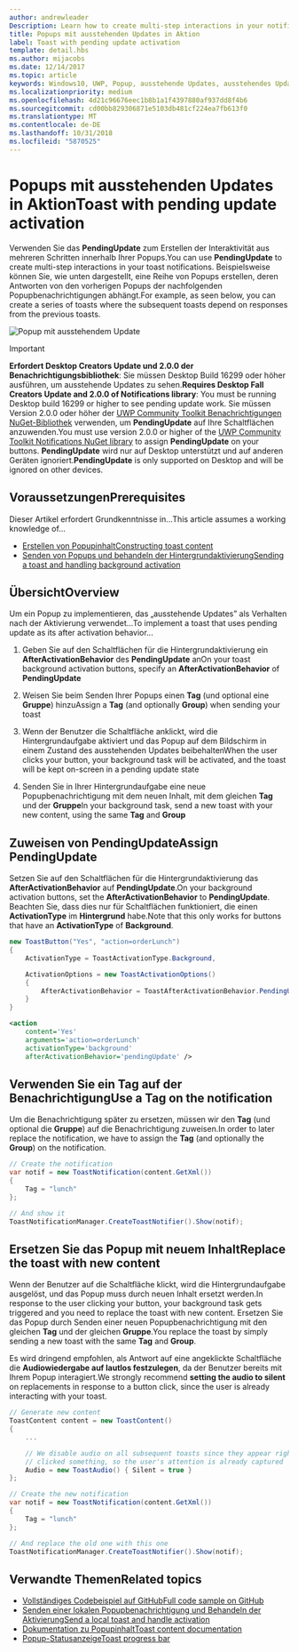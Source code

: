 ```yaml
---
author: andrewleader
Description: Learn how to create multi-step interactions in your notifications.
title: Popups mit ausstehenden Updates in Aktion
label: Toast with pending update activation
template: detail.hbs
ms.author: mijacobs
ms.date: 12/14/2017
ms.topic: article
keywords: Windows10, UWP, Popup, ausstehende Updates, ausstehendes Update, Interaktivität aus mehreren Schritten, Interaktivitäten aus mehreren Schritten
ms.localizationpriority: medium
ms.openlocfilehash: 4d21c96676eec1b8b1a1f4397880af937dd8f4b6
ms.sourcegitcommit: cd00bb829306871e5103db481cf224ea7fb613f0
ms.translationtype: MT
ms.contentlocale: de-DE
ms.lasthandoff: 10/31/2018
ms.locfileid: "5870525"
---
```

# <a name="toast-with-pending-update-activation"></a><span data-ttu-id="69302-103">Popups mit ausstehenden Updates in Aktion</span><span class="sxs-lookup"><span data-stu-id="69302-103">Toast with pending update activation</span></span>

<span data-ttu-id="69302-104">Verwenden Sie das **PendingUpdate** zum Erstellen der Interaktivität aus mehreren Schritten innerhalb Ihrer Popups.</span><span class="sxs-lookup"><span data-stu-id="69302-104">You can use **PendingUpdate** to create multi-step interactions in your toast notifications.</span></span> <span data-ttu-id="69302-105">Beispielsweise können Sie, wie unten dargestellt, eine Reihe von Popups erstellen, deren Antworten von den vorherigen Popups der nachfolgenden Popupbenachrichtigungen abhängt.</span><span class="sxs-lookup"><span data-stu-id="69302-105">For example, as seen below, you can create a series of toasts where the subsequent toasts depend on responses from the previous toasts.</span></span>

![Popup mit ausstehendem Update](images/toast-pendingupdate.gif)

> [!IMPORTANT]
> <span data-ttu-id="69302-107">**Erfordert Desktop Creators Update und 2.0.0 der Benachrichtigungsbibliothek**: Sie müssen Desktop Build 16299 oder höher ausführen, um ausstehende Updates zu sehen.</span><span class="sxs-lookup"><span data-stu-id="69302-107">**Requires Desktop Fall Creators Update and 2.0.0 of Notifications library**: You must be running Desktop build 16299 or higher to see pending update work.</span></span> <span data-ttu-id="69302-108">Sie müssen Version 2.0.0 oder höher der [UWP Community Toolkit Benachrichtigungen NuGet-Bibliothek](https://www.nuget.org/packages/Microsoft.Toolkit.Uwp.Notifications/) verwenden, um **PendingUpdate** auf Ihre Schaltflächen anzuwenden.</span><span class="sxs-lookup"><span data-stu-id="69302-108">You must use version 2.0.0 or higher of the [UWP Community Toolkit Notifications NuGet library](https://www.nuget.org/packages/Microsoft.Toolkit.Uwp.Notifications/) to assign **PendingUpdate** on your buttons.</span></span> <span data-ttu-id="69302-109">**PendingUpdate** wird nur auf Desktop unterstützt und auf anderen Geräten ignoriert.</span><span class="sxs-lookup"><span data-stu-id="69302-109">**PendingUpdate** is only supported on Desktop and will be ignored on other devices.</span></span>


## <a name="prerequisites"></a><span data-ttu-id="69302-110">Voraussetzungen</span><span class="sxs-lookup"><span data-stu-id="69302-110">Prerequisites</span></span>

<span data-ttu-id="69302-111">Dieser Artikel erfordert Grundkenntnisse in...</span><span class="sxs-lookup"><span data-stu-id="69302-111">This article assumes a working knowledge of...</span></span>

- [<span data-ttu-id="69302-112">Erstellen von Popupinhalt</span><span class="sxs-lookup"><span data-stu-id="69302-112">Constructing toast content</span></span>](adaptive-interactive-toasts.md)
- [<span data-ttu-id="69302-113">Senden von Popups und behandeln der Hintergrundaktivierung</span><span class="sxs-lookup"><span data-stu-id="69302-113">Sending a toast and handling background activation</span></span>](send-local-toast.md)


## <a name="overview"></a><span data-ttu-id="69302-114">Übersicht</span><span class="sxs-lookup"><span data-stu-id="69302-114">Overview</span></span>

<span data-ttu-id="69302-115">Um ein Popup zu implementieren, das „ausstehende Updates” als Verhalten nach der Aktivierung verwendet...</span><span class="sxs-lookup"><span data-stu-id="69302-115">To implement a toast that uses pending update as its after activation behavior...</span></span>

1. <span data-ttu-id="69302-116">Geben Sie auf den Schaltflächen für die Hintergrundaktivierung ein **AfterActivationBehavior** des **PendingUpdate** an</span><span class="sxs-lookup"><span data-stu-id="69302-116">On your toast background activation buttons, specify an **AfterActivationBehavior** of **PendingUpdate**</span></span>

2. <span data-ttu-id="69302-117">Weisen Sie beim Senden Ihrer Popups einen **Tag** (und optional eine **Gruppe**) hinzu</span><span class="sxs-lookup"><span data-stu-id="69302-117">Assign a **Tag** (and optionally **Group**) when sending your toast</span></span>

3. <span data-ttu-id="69302-118">Wenn der Benutzer die Schaltfläche anklickt, wird die Hintergrundaufgabe aktiviert und das Popup auf dem Bildschirm in einem Zustand des ausstehenden Updates beibehalten</span><span class="sxs-lookup"><span data-stu-id="69302-118">When the user clicks your button, your background task will be activated, and the toast will be kept on-screen in a pending update state</span></span>

4. <span data-ttu-id="69302-119">Senden Sie in Ihrer Hintergrundaufgabe eine neue Popupbenachrichtigung mit dem neuen Inhalt, mit dem gleichen **Tag** und der **Gruppe**</span><span class="sxs-lookup"><span data-stu-id="69302-119">In your background task, send a new toast with your new content, using the same **Tag** and **Group**</span></span>


## <a name="assign-pendingupdate"></a><span data-ttu-id="69302-120">Zuweisen von PendingUpdate</span><span class="sxs-lookup"><span data-stu-id="69302-120">Assign PendingUpdate</span></span>

<span data-ttu-id="69302-121">Setzen Sie auf den Schaltflächen für die Hintergrundaktivierung das **AfterActivationBehavior** auf **PendingUpdate**.</span><span class="sxs-lookup"><span data-stu-id="69302-121">On your background activation buttons, set the **AfterActivationBehavior** to **PendingUpdate**.</span></span> <span data-ttu-id="69302-122">Beachten Sie, dass dies nur für Schaltflächen funktioniert, die einen **ActivationType** im **Hintergrund** habe.</span><span class="sxs-lookup"><span data-stu-id="69302-122">Note that this only works for buttons that have an **ActivationType** of **Background**.</span></span>

```csharp
new ToastButton("Yes", "action=orderLunch")
{
    ActivationType = ToastActivationType.Background,

    ActivationOptions = new ToastActivationOptions()
    {
        AfterActivationBehavior = ToastAfterActivationBehavior.PendingUpdate
    }
}
```

```xml
<action
    content='Yes'
    arguments='action=orderLunch'
    activationType='background'
    afterActivationBehavior='pendingUpdate' />
```


## <a name="use-a-tag-on-the-notification"></a><span data-ttu-id="69302-123">Verwenden Sie ein Tag auf der Benachrichtigung</span><span class="sxs-lookup"><span data-stu-id="69302-123">Use a Tag on the notification</span></span>

<span data-ttu-id="69302-124">Um die Benachrichtigung später zu ersetzen, müssen wir den **Tag** (und optional die **Gruppe**) auf die Benachrichtigung zuweisen.</span><span class="sxs-lookup"><span data-stu-id="69302-124">In order to later replace the notification, we have to assign the **Tag** (and optionally the **Group**) on the notification.</span></span>

```csharp
// Create the notification
var notif = new ToastNotification(content.GetXml())
{
    Tag = "lunch"
};

// And show it
ToastNotificationManager.CreateToastNotifier().Show(notif);
```


## <a name="replace-the-toast-with-new-content"></a><span data-ttu-id="69302-125">Ersetzen Sie das Popup mit neuem Inhalt</span><span class="sxs-lookup"><span data-stu-id="69302-125">Replace the toast with new content</span></span>

<span data-ttu-id="69302-126">Wenn der Benutzer auf die Schaltfläche klickt, wird die Hintergrundaufgabe ausgelöst, und das Popup muss durch neuen Inhalt ersetzt werden.</span><span class="sxs-lookup"><span data-stu-id="69302-126">In response to the user clicking your button, your background task gets triggered and you need to replace the toast with new content.</span></span> <span data-ttu-id="69302-127">Ersetzen Sie das Popup durch Senden einer neuen Popupbenachrichtigung mit den gleichen **Tag** und der gleichen **Gruppe**.</span><span class="sxs-lookup"><span data-stu-id="69302-127">You replace the toast by simply sending a new toast with the same **Tag** and **Group**.</span></span>

<span data-ttu-id="69302-128">Es wird dringend empfohlen, als Antwort auf eine angeklickte Schaltfläche die **Audiowiedergabe auf lautlos festzulegen**, da der Benutzer bereits mit Ihrem Popup interagiert.</span><span class="sxs-lookup"><span data-stu-id="69302-128">We strongly recommend **setting the audio to silent** on replacements in response to a button click, since the user is already interacting with your toast.</span></span>

```csharp
// Generate new content
ToastContent content = new ToastContent()
{
    ...

    // We disable audio on all subsequent toasts since they appear right after the user
    // clicked something, so the user's attention is already captured
    Audio = new ToastAudio() { Silent = true }
};

// Create the new notification
var notif = new ToastNotification(content.GetXml())
{
    Tag = "lunch"
};

// And replace the old one with this one
ToastNotificationManager.CreateToastNotifier().Show(notif);
```


## <a name="related-topics"></a><span data-ttu-id="69302-129">Verwandte Themen</span><span class="sxs-lookup"><span data-stu-id="69302-129">Related topics</span></span>

- [<span data-ttu-id="69302-130">Vollständiges Codebeispiel auf GitHub</span><span class="sxs-lookup"><span data-stu-id="69302-130">Full code sample on GitHub</span></span>](https://github.com/WindowsNotifications/quickstart-toast-pending-update)
- [<span data-ttu-id="69302-131">Senden einer lokalen Popupbenachrichtigung und Behandeln der Aktivierung</span><span class="sxs-lookup"><span data-stu-id="69302-131">Send a local toast and handle activation</span></span>](send-local-toast.md)
- [<span data-ttu-id="69302-132">Dokumentation zu Popupinhalt</span><span class="sxs-lookup"><span data-stu-id="69302-132">Toast content documentation</span></span>](adaptive-interactive-toasts.md)
- [<span data-ttu-id="69302-133">Popup-Statusanzeige</span><span class="sxs-lookup"><span data-stu-id="69302-133">Toast progress bar</span></span>](toast-progress-bar.md)
